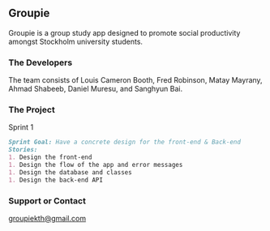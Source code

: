 
## Groupie
Groupie is a group study app designed to promote social productivity amongst Stockholm university students.

### The Developers
The team consists of Louis Cameron Booth, Fred Robinson, Matay Mayrany, Ahmad Shabeeb, Daniel Muresu, and Sanghyun Bai.

### The Project
Sprint 1
```markdown
Sprint Goal: Have a concrete design for the front-end & Back-end
Stories: 
1. Design the front-end
1. Design the flow of the app and error messages
1. Design the database and classes
1. Design the back-end API
```

### Support or Contact
groupiekth@gmail.com 
